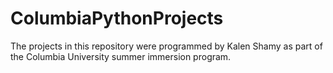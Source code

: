 # ColumbiaPythonProjects

The projects in this repository were programmed by Kalen Shamy as part of the Columbia University summer immersion program.
